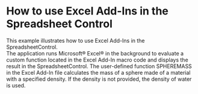 # How to use Excel Add-Ins in the Spreadsheet Control


<p>This example illustrates how to use Excel Add-Ins in the SpreadsheetControl.<br />
The application runs Microsoft® Excel® in the background to evaluate a custom function located in the Excel Add-In macro code and displays the result in the SpreadsheetControl. The user-defined function SPHEREMASS in the Excel Add-In file calculates the mass of a sphere made of a material with a specified density. If the density is not provided, the density of water is used.</p>
